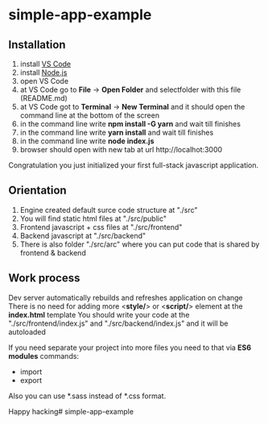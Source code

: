 # simple-app-example

## Installation

1. install [VS Code](https://code.visualstudio.com/download)
2. install [Node.js](https://nodejs.org/en/download)
3. open VS Code
4. at VS Code go to __File__ -> __Open Folder__ and selectfolder with this file (README.md)
5. at VS Code got to __Terminal__ -> __New Terminal__ and it should open the command line at the bottom of the screen
6. in the command line write __npm install -G yarn__ and wait till finishes
7. in the command line write __yarn install__ and wait till finishes
8. in the command line write __node index.js__
9. browser should open with new tab at url http://localhot:3000

Congratulation you just initialized your first full-stack javascript application.

## Orientation

1. Engine created default surce code structure at "./src"
2. You will find static html files at "./src/public"
3. Frontend javascript + css files at "./src/frontend"
4. Backend javascript at "./src/backend"
5. There is also folder "./src/arc" where you can put code that is shared by frontend & backend

## Work process

Dev server automatically rebuilds and refreshes application on change
There is no need for adding more <__style/__> or <__script/__> element at the __index.html__ template
You should write your code at the "./src/frontend/index.js" and "./src/backend/index.js" and it will be autoloaded

If you need separate your project into more files you need to that via __ES6 modules__ commands:
- import
- export  

Also you can use *.sass instead of *.css format.

 
Happy hacking#   s i m p l e - a p p - e x a m p l e  
 